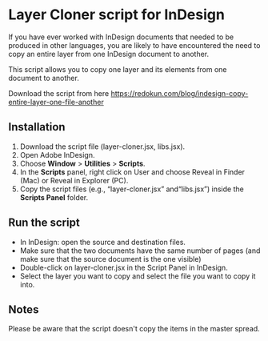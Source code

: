 # Layer Cloner script for InDesign

If you have ever worked with InDesign documents that needed to be produced in other languages, you are likely to have encountered the need to copy an entire layer from one InDesign document to another.

This script allows you to copy one layer and its elements from one document to another.

Download the script from here https://redokun.com/blog/indesign-copy-entire-layer-one-file-another 

## Installation

1. Download the script file (layer-cloner.jsx, libs.jsx).
2. Open Adobe InDesign.
3. Choose **Window** > **Utilities** > **Scripts**.
4. In the **Scripts** panel, right click on User and choose Reveal in Finder (Mac) or Reveal in Explorer (PC).
5. Copy the script files (e.g., “layer-cloner.jsx” and“libs.jsx”) inside the **Scripts Panel** folder.


## Run the script

- In InDesign: open the source and destination files.
- Make sure that the two documents have the same number of pages (and make sure that the source document is the one visible)
- Double-click on layer-cloner.jsx in the Script Panel in InDesign.
- Select the layer you want to copy and select the file you want to copy it into.


## Notes

Please be aware that the script doesn't copy the items in the master spread.
